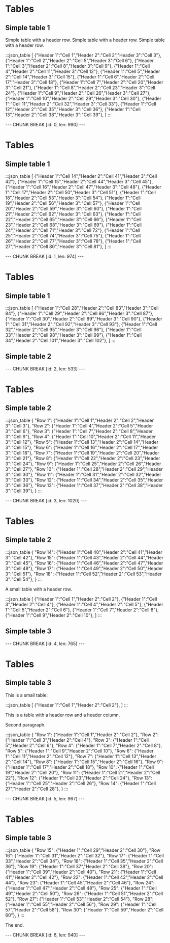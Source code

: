 # Tables

## Simple table 1

Simple table with a header row. Simple table with a header row. Simple table with a header row.

:::json_table
[
{"Header 1":"Cell 1","Header 2":"Cell 2","Header 3":"Cell 3"},
{"Header 1":"Cell 2","Header 2":"Cell 5","Header 3":"Cell 6"},
{"Header 1":"Cell 3","Header 2":"Cell 8","Header 3":"Cell 9"},
{"Header 1":"Cell 4","Header 2":"Cell 11","Header 3":"Cell 12"},
{"Header 1":"Cell 5","Header 2":"Cell 14","Header 3":"Cell 15"},
{"Header 1":"Cell 6","Header 2":"Cell 17","Header 3":"Cell 18"},
{"Header 1":"Cell 7","Header 2":"Cell 20","Header 3":"Cell 21"},
{"Header 1":"Cell 8","Header 2":"Cell 23","Header 3":"Cell 24"},
{"Header 1":"Cell 9","Header 2":"Cell 26","Header 3":"Cell 27"},
{"Header 1":"Cell 10","Header 2":"Cell 29","Header 3":"Cell 30"},
{"Header 1":"Cell 11","Header 2":"Cell 32","Header 3":"Cell 33"},
{"Header 1":"Cell 12","Header 2":"Cell 35","Header 3":"Cell 36"},
{"Header 1":"Cell 13","Header 2":"Cell 38","Header 3":"Cell 39"},
]
:::

--- CHUNK BREAK [id: 0, len: 990] ---

# Tables

## Simple table 1

:::json_table
[
{"Header 1":"Cell 14","Header 2":"Cell 41","Header 3":"Cell 42"},
{"Header 1":"Cell 15","Header 2":"Cell 44","Header 3":"Cell 45"},
{"Header 1":"Cell 16","Header 2":"Cell 47","Header 3":"Cell 48"},
{"Header 1":"Cell 17","Header 2":"Cell 50","Header 3":"Cell 51"},
{"Header 1":"Cell 18","Header 2":"Cell 53","Header 3":"Cell 54"},
{"Header 1":"Cell 19","Header 2":"Cell 56","Header 3":"Cell 57"},
{"Header 1":"Cell 20","Header 2":"Cell 59","Header 3":"Cell 60"},
{"Header 1":"Cell 21","Header 2":"Cell 62","Header 3":"Cell 63"},
{"Header 1":"Cell 22","Header 2":"Cell 65","Header 3":"Cell 66"},
{"Header 1":"Cell 23","Header 2":"Cell 68","Header 3":"Cell 69"},
{"Header 1":"Cell 24","Header 2":"Cell 71","Header 3":"Cell 72"},
{"Header 1":"Cell 25","Header 2":"Cell 74","Header 3":"Cell 75"},
{"Header 1":"Cell 26","Header 2":"Cell 77","Header 3":"Cell 78"},
{"Header 1":"Cell 27","Header 2":"Cell 80","Header 3":"Cell 81"},
]
:::

--- CHUNK BREAK [id: 1, len: 974] ---

# Tables

## Simple table 1

:::json_table
[
{"Header 1":"Cell 28","Header 2":"Cell 83","Header 3":"Cell 84"},
{"Header 1":"Cell 29","Header 2":"Cell 86","Header 3":"Cell 87"},
{"Header 1":"Cell 30","Header 2":"Cell 89","Header 3":"Cell 90"},
{"Header 1":"Cell 31","Header 2":"Cell 92","Header 3":"Cell 93"},
{"Header 1":"Cell 32","Header 2":"Cell 95","Header 3":"Cell 96"},
{"Header 1":"Cell 33","Header 2":"Cell 98","Header 3":"Cell 99"},
{"Header 1":"Cell 34","Header 2":"Cell 101","Header 3":"Cell 102"},
]
:::

## Simple table 2

--- CHUNK BREAK [id: 2, len: 533] ---

# Tables

## Simple table 2

:::json_table
{
"Row 1": {"Header 1":"Cell 1","Header 2":"Cell 2","Header 3":"Cell 3"},
"Row 2": {"Header 1":"Cell 4","Header 2":"Cell 5","Header 3":"Cell 6"},
"Row 3": {"Header 1":"Cell 7","Header 2":"Cell 8","Header 3":"Cell 9"},
"Row 4": {"Header 1":"Cell 10","Header 2":"Cell 11","Header 3":"Cell 12"},
"Row 5": {"Header 1":"Cell 13","Header 2":"Cell 14","Header 3":"Cell 15"},
"Row 6": {"Header 1":"Cell 16","Header 2":"Cell 17","Header 3":"Cell 18"},
"Row 7": {"Header 1":"Cell 19","Header 2":"Cell 20","Header 3":"Cell 21"},
"Row 8": {"Header 1":"Cell 22","Header 2":"Cell 23","Header 3":"Cell 24"},
"Row 9": {"Header 1":"Cell 25","Header 2":"Cell 26","Header 3":"Cell 27"},
"Row 10": {"Header 1":"Cell 28","Header 2":"Cell 29","Header 3":"Cell 30"},
"Row 11": {"Header 1":"Cell 31","Header 2":"Cell 32","Header 3":"Cell 33"},
"Row 12": {"Header 1":"Cell 34","Header 2":"Cell 35","Header 3":"Cell 36"},
"Row 13": {"Header 1":"Cell 37","Header 2":"Cell 38","Header 3":"Cell 39"},
}
:::

--- CHUNK BREAK [id: 3, len: 1020] ---

# Tables

## Simple table 2

:::json_table
{
"Row 14": {"Header 1":"Cell 40","Header 2":"Cell 41","Header 3":"Cell 42"},
"Row 15": {"Header 1":"Cell 43","Header 2":"Cell 44","Header 3":"Cell 45"},
"Row 16": {"Header 1":"Cell 46","Header 2":"Cell 47","Header 3":"Cell 48"},
"Row 17": {"Header 1":"Cell 49","Header 2":"Cell 50","Header 3":"Cell 51"},
"Row 18": {"Header 1":"Cell 52","Header 2":"Cell 53","Header 3":"Cell 54"},
}
:::

A small table with a header row.

:::json_table
[
{"Header 1":"Cell 1","Header 2":"Cell 2"},
{"Header 1":"Cell 3","Header 2":"Cell 4"},
{"Header 1":"Cell 4","Header 2":"Cell 5"},
{"Header 1":"Cell 5","Header 2":"Cell 6"},
{"Header 1":"Cell 7","Header 2":"Cell 8"},
{"Header 1":"Cell 9","Header 2":"Cell 10"},
]
:::

## Simple table 3

--- CHUNK BREAK [id: 4, len: 765] ---

# Tables

## Simple table 3

This is a small table:

:::json_table
[
{"Header 1":"Cell 1","Header 2":"Cell 2"},
]
:::

This is a table with a header row and a header column.

Second paragraph.

:::json_table
{
"Row 1": {"Header 1":"Cell 1","Header 2":"Cell 2"},
"Row 2": {"Header 1":"Cell 3","Header 2":"Cell 4"},
"Row 3": {"Header 1":"Cell 5","Header 2":"Cell 6"},
"Row 4": {"Header 1":"Cell 7","Header 2":"Cell 8"},
"Row 5": {"Header 1":"Cell 9","Header 2":"Cell 10"},
"Row 6": {"Header 1":"Cell 11","Header 2":"Cell 12"},
"Row 7": {"Header 1":"Cell 13","Header 2":"Cell 14"},
"Row 8": {"Header 1":"Cell 15","Header 2":"Cell 16"},
"Row 9": {"Header 1":"Cell 17","Header 2":"Cell 18"},
"Row 10": {"Header 1":"Cell 19","Header 2":"Cell 20"},
"Row 11": {"Header 1":"Cell 21","Header 2":"Cell 22"},
"Row 12": {"Header 1":"Cell 23","Header 2":"Cell 24"},
"Row 13": {"Header 1":"Cell 25","Header 2":"Cell 26"},
"Row 14": {"Header 1":"Cell 27","Header 2":"Cell 28"},
}
:::

--- CHUNK BREAK [id: 5, len: 967] ---

# Tables

## Simple table 3

:::json_table
{
"Row 15": {"Header 1":"Cell 29","Header 2":"Cell 30"},
"Row 16": {"Header 1":"Cell 31","Header 2":"Cell 32"},
"Row 17": {"Header 1":"Cell 33","Header 2":"Cell 34"},
"Row 18": {"Header 1":"Cell 35","Header 2":"Cell 36"},
"Row 19": {"Header 1":"Cell 37","Header 2":"Cell 38"},
"Row 20": {"Header 1":"Cell 39","Header 2":"Cell 40"},
"Row 21": {"Header 1":"Cell 41","Header 2":"Cell 42"},
"Row 22": {"Header 1":"Cell 43","Header 2":"Cell 44"},
"Row 23": {"Header 1":"Cell 45","Header 2":"Cell 46"},
"Row 24": {"Header 1":"Cell 47","Header 2":"Cell 48"},
"Row 25": {"Header 1":"Cell 49","Header 2":"Cell 50"},
"Row 26": {"Header 1":"Cell 51","Header 2":"Cell 52"},
"Row 27": {"Header 1":"Cell 53","Header 2":"Cell 54"},
"Row 28": {"Header 1":"Cell 55","Header 2":"Cell 56"},
"Row 29": {"Header 1":"Cell 57","Header 2":"Cell 58"},
"Row 30": {"Header 1":"Cell 59","Header 2":"Cell 60"},
}
:::

The end.

--- CHUNK BREAK [id: 6, len: 940] ---


